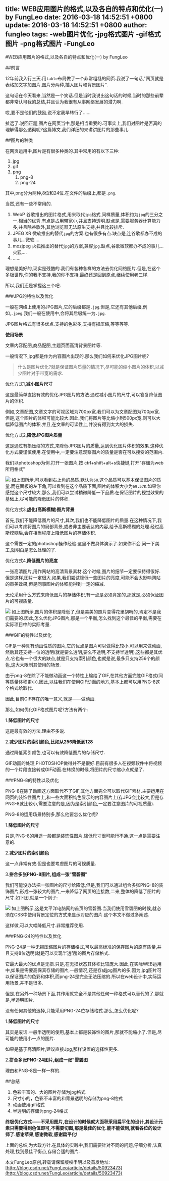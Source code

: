 title: WEB应用图片的格式,以及各自的特点和优化(一) by FungLeo
date: 2016-03-18 14:52:51 +0800
update: 2016-03-18 14:52:51 +0800
author: fungleo
tags:
    -web图片优化
    -jpg格式图片
    -gif格式图片
    -png格式图片
    -FungLeo
---

#WEB应用图片的格式,以及各自的特点和优化(一) by FungLeo

##前言

12年前我入行三天.用`table`布局做了一个非常粗糙的网页.我说了一句话,"网页就是表格加文字加图片,图片分两种,插入图片和背景图片".

这句话在今天看来,当然是一个笑话.但是当时我说出这句话的时候,当时的那些前辈都非常认可我的总结,并且认为我很有从事网络发展的潜力啊.

哎,要不是他们的鼓励,说不定我早转行了......

扯远了.说回正题,图片在网页当中,那是相当重要的.可事实上,我们对图片是否真的理解得那么透彻呢?这篇博文,我们详细的来讲讲图片的那些事儿.

##图片的种类

在网页运用中,图片是有很多种类的.其中常用的有以下三种:

1. jpg
2. gif
3. png
	1. png-8
	2. png-24

其中,png分为两种,8位和24位.在文件的后缀上,都是`.png`.

当然,还有一些不常用的.
1. WebP 谷歌推出的图片格式,用来取代`jpg`格式,同样质量,体积约为`jpg`的三分之一.相当的优秀.有点是占用带宽小,并且支持透明.缺点是,需要服务器计算能力多,并且除谷歌外,其他浏览器无法原生支持,并且比较排斥.
2. JPEG XR 微软推出的替代`jpg`的方案.也有很多有点.缺点是,连谷歌都办不成的事儿...微软....
3. mozjpeg 火狐推出的替代`jpg`的方案,兼容`jpg`.缺点,谷歌微软都办不成的事儿...火狐....
4. ......

理想是美好的,现实是残酷的.我们有各种各样的方法去优化网络图片.但是,在这个多极世界,你的我不支持,我的你不支持,最终还是回到原点,继续使用老三样.

所以,我们还是掌握这三个吧.

###JPG的特性以及优化

一般在网络上使用的JPG图片,它的后缀都是`.jpg`.但是,它还有其他后缀,例如,`.jpeg`.我们一般在使用中,会将其后缀统一为`.jpg`.

JPG图片格式有很多优点.支持的色彩多,支持有损压缩,等等等等.

**使用场景**

文章内容配图,商品配图,主题页面高清背景图片等.

一般情况下,jpg都是作为内容图片出现的.那么我们如何来优化JPG图片呢?

>什么是图片优化?就是保证图片质量的情况下,尽可能的缩小图片的体积,以减少图片对于带宽的需求.

优化方式1,**减小图片尺寸**

这是最简单直接有效的优化JPG图片的方法.通过减小图片的尺寸,可以答复降低图片的体积.

例如,文章配图,文章文字的可视区域为700px宽.我们可以为文章配图为700px宽.但是,这个图片的体积可能比较大.因此,我们将图片等比缩小到500px宽,则可以大幅降低图片的体积.并且,在文章的可读性上,并没有得到太大的损失.

优化方式2,**降低JPG图片质量**

这是通过有损压缩的方式,来降低JPG图片的质量,达到优化图片体积的效果.这种优化方式要谨慎使用.在使用中,一定要注意观察图片的质量是否在可以接受的范围内.

我们以photoshop为例.打开一张图片,按 ctrl+shift+alt+s快捷键,打开"存储为web所用格式"

![](https://raw.githubusercontent.com/fengcms/articles/master/image/69/c0f18711e3ec1f7f31dee8db27cff7.jpg)
如上图所示,可以看到右上角的品质.默认为`60`.这个品质可以基本保证图片的质量.而在面板的左下角,可以看到在这个品质下面,图片的体积大小为`69.57K`.如果你感觉这个尺寸较大,那么,我们可以尝试稍微降低一下品质.在保证图片的视觉效果的基础上,尽可能的降低图片的体积.

优化方式3,**虚化(高斯模糊)图片背景**

首先,我们不能降低图片的尺寸,其次,我们也不能降低图片的质量.在这种情况下,我们可以考虑将图片的局部背景,或者非主要表达的内容,给予高斯模糊的处理.经过高斯模糊后,会在相当程度上降低图片的存储体积.

这个需要一定的photoshop操作经验.这里不做具体演示了.如果你不会,问一下美工,就明白是怎么处理的了.

优化方式4,**降低图片的亮度**

一张高清图片,用作网站的高清背景素材.这个时候,图片的细节一定要保持得很好.但是这样,图片一定很大.如果,我们尝试降低一些图片的亮度,可能不会太影响网站的审美效果,但是同事图片的体积能得到一定的缩减.

无论采用什么方式来降低图片的存储体积,有一点是必须肯定的,那就是,必须保证图片的可视质量.

![](https://raw.githubusercontent.com/fengcms/articles/master/image/a6/053f3fe6b61addba9769ea82c30635.jpg)
如上图所示,图片的体积是降低了,但是美美的照片变得花里胡哨的,肯定不是我们需要的.因此,怎么优化JPG图片,那是一个平衡,怎么找到这个最佳的平衡,需要在实际项目中的实际考量.

###GIF的特性以及优化

GIF是一种具有动画性质的图片,它的优点是图片可以做得比较小.可以用来做动画,然后其还支持一位的透明(就是要么透明,要么不透明,不支持半透明),这些都是其优点.它也有一个很大的缺点,就是只支持索引颜色,也就是说,最多只支持256个的颜色,这大大限制其使用的场景.

由于png-8在除了不能做动画这一个特性上输给了GIF,在其他方面完胜GIF格式(同等质量体积更小).因此,以往我们在使用GIF动画的地方,基本上都可以用PNG-8这个格式给取代.

因此,目前GIF存在的唯一意义,就是——做动画.

那么,如何优化GIF格式图片呢?方法有两个:

1.**降低图片的尺寸**

这是最有效的方法.理由不多说.

2.**减少图片的索引颜色,比如从256降低到128**

通过降低索引颜色,也可以有效降低图片的存储尺寸.

GIF动画的处理,PHOTOSHOP做得并不是很好.目前有很多人在视频软件中将视频的一个片段直接转成GIF动画.在转换的时候,将图片的尺寸缩小点就是了.

###PNG-8的特性以及优化

PNG-8在除了动画这方面取代不了GIF,其他方面完全可以取代GIF素材.主要运用在网页的装饰性图片上,和一些大面积纯色显示的内容图片上(存JPG会比较大,但是存PNG-8就比较小,需要注意的是,因为是索引颜色,一定要注意图片的可视质量).

PNG-8的运用场景特别多,那么他要怎么优化呢?

1.**降低图片的尺寸**

只是,PNG-8的用途一般都是装饰性图片,降低尺寸很可能行不通.这一点是需要注意的.

2.**减少图片的索引颜色**

这一点非常有效.但是也要考虑图片的可视质量.

3.**拼合多张PNG-8图片,组成一张"雪碧图"**

我们可能没办法把一张图片的尺寸给降低,但是,我们可以通过组合多张PNG-8的装饰图片,形成一张较大的图片,一来降低了网页的连接数,二来,整体的降低了图片的尺寸.如下图,就是一个例子:

![](https://raw.githubusercontent.com/fengcms/articles/master/image/6d/aea1a370bdbd2af508b663907837e8.jpg)
如上图所示,这是太平洋电脑网的首页的雪碧图.当我们使用雪碧图的时候,就必须在CSS中使用背景定位的方式来显示对应的图片.这个本文不做过多阐述.

这样做,可以大幅降低尺寸.非常推荐使用.

###PNG-24的特性以及优化

PNG-24是一种无损压缩图片的存储格式,可以最高标准的保存图片的原有质量,并且支持8位透明(就是可以实现半透明)的图片存储格式.

它最大最大的优点是无损.只是,在无损状态其体积比较庞大.因此,在实际WEB运用中,如果是需要高保真存储的图片,一般情况,还是存成jpg图片的多,因为,jpg图片可以保证图片的色彩和体积,而png-24是完全无法压缩的.所以在web设计中,实际运用场景,并不是很多.

但是,在另外一种场景下面,其作用就完全不是其他任何一种格式可以替代的了,那就是,半透明图片.

没有任何其他的选择,只能采用PNG-24位存储格式.那么,怎么优化呢?

1.**降低图片的尺寸**

其实是废话.一般半透明的使用,基本上都是装饰性的图片,那就不能缩小了.但是,尽可能的使用小一点的图片.

如果是基于高清图片,建议直接Jpg,那样设置的选择性更多.

2.**拼合多张PNG-24图片,组成一张"雪碧图**

理由和PNG-8是一样一样的.

##总结

1. 色彩丰富的、大的图片存储为jpg格式
2. 尺寸小的，色彩不丰富的和背景透明的存储为png-8格式
3. 动画使用gif格式
4. 半透明的存储为png-24格式

**终极优化方式——不采用图片,在设计的时候就大面积采用扁平化的设计,其设计元素只需要得到色值即可,不需要切图,那是最佳的优化.能不能做到,就看各位的设计师了.感谢苹果,感谢微软,感谢扁平化!**

上面的总结,为大政方针.在具体的实践中,我们需要针对不同的问题,仔细分析,认真处理,找到最佳平衡点,存储合适的图片.

本文FungLeo原创,转载请保留版权申明以及首发地址:[http://blog.csdn.net/FungLeo/article/details/50923473](http://blog.csdn.net/FungLeo/article/details/50923473)